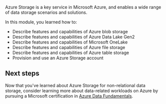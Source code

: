 Azure Storage is a key service in Microsoft Azure, and enables a wide range of data storage scenarios and solutions.

In this module, you learned how to:

- Describe features and capabilities of Azure blob storage
- Describe features and capabilities of Azure Data Lake Gen2
- Describe features and capabilities of Microsoft OneLake
- Describe features and capabilities of Azure file storage
- Describe features and capabilities of Azure table storage
- Provision and use an Azure Storage account

## Next steps

Now that you've learned about Azure Storage for non-relational data storage, consider learning more about data-related workloads on Azure by pursuing a Microsoft certification in [Azure Data Fundamentals](/learn/certifications/azure-data-fundamentals/).
